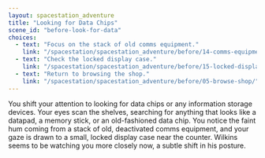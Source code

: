 ```yaml
---
layout: spacestation_adventure
title: "Looking for Data Chips"
scene_id: "before-look-for-data"
choices:
  - text: "Focus on the stack of old comms equipment."
    link: "/spacestation/spacestation_adventure/before/14-comms-equipment/"
  - text: "Check the locked display case."
    link: "/spacestation/spacestation_adventure/before/15-locked-display-case/"
  - text: "Return to browsing the shop."
    link: "/spacestation/spacestation_adventure/before/05-browse-shop/"
---
```


You shift your attention to looking for data chips or any information storage devices. Your eyes scan the shelves, searching for anything that looks like a datapad, a memory stick, or an old-fashioned data chip. You notice the faint hum coming from a stack of old, deactivated comms equipment, and your gaze is drawn to a small, locked display case near the counter. Wilkins seems to be watching you more closely now, a subtle shift in his posture.
